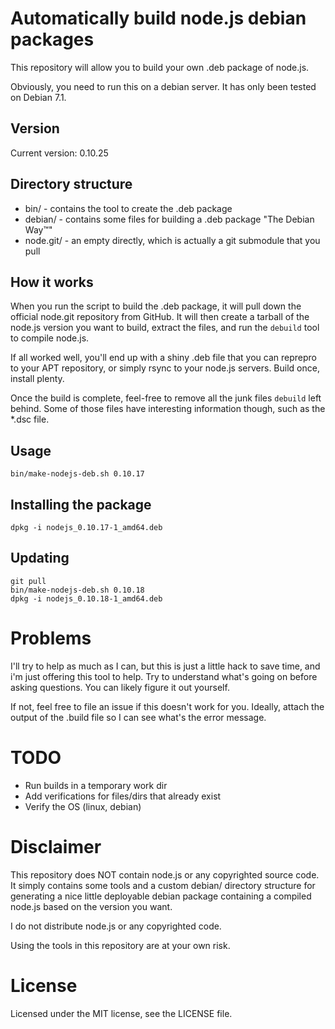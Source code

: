 # Automatically build node.js debian packages

This repository will allow you to build your own .deb package of node.js.

Obviously, you need to run this on a debian server. It has only been tested on
Debian 7.1.

## Version

Current version: 0.10.25

## Directory structure

* bin/ - contains the tool to create the .deb package
* debian/ - contains some files for building a .deb package "The Debian Way™"
* node.git/ - an empty directly, which is actually a git submodule that you pull

## How it works

When you run the script to build the .deb package, it will pull down 
the official node.git repository from GitHub. It will then create a tarball 
of the node.js version you want to build, extract the files, and run the
`debuild` tool to compile node.js.

If all worked well, you'll end up with a shiny .deb file that you can reprepro
to your APT repository, or simply rsync to your node.js servers. Build once,
install plenty.

Once the build is complete, feel-free to remove all the junk files 
`debuild` left behind. Some of those files have interesting information 
though, such as the *.dsc file.

## Usage

`bin/make-nodejs-deb.sh 0.10.17`

## Installing the package

`dpkg -i nodejs_0.10.17-1_amd64.deb`

## Updating

```
git pull
bin/make-nodejs-deb.sh 0.10.18
dpkg -i nodejs_0.10.18-1_amd64.deb
```

# Problems

I'll try to help as much as I can, but this is just a little hack to save time,
and i'm just offering this tool to help. Try to understand what's going on 
before asking questions. You can likely figure it out yourself.

If not, feel free to file an issue if this doesn't work for you. Ideally, attach the
output of the .build file so I can see what's the error message.

# TODO

* Run builds in a temporary work dir
* Add verifications for files/dirs that already exist
* Verify the OS (linux, debian)

# Disclaimer

This repository does NOT contain node.js or any copyrighted source code.
It simply contains some tools and a custom debian/ directory structure 
for generating a nice little deployable debian package containing a compiled
node.js based on the version you want.

I do not distribute node.js or any copyrighted code.

Using the tools in this repository are at your own risk.

# License

Licensed under the MIT license, see the LICENSE file.
